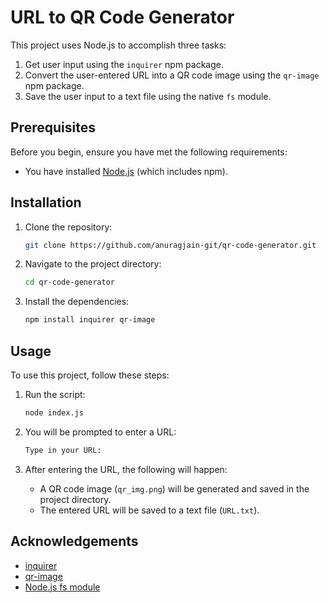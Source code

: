 # URL to QR Code Generator

This project uses Node.js to accomplish three tasks:
1. Get user input using the `inquirer` npm package.
2. Convert the user-entered URL into a QR code image using the `qr-image` npm package.
3. Save the user input to a text file using the native `fs` module.

## Prerequisites

Before you begin, ensure you have met the following requirements:
- You have installed [Node.js](https://nodejs.org/en/download/) (which includes npm).

## Installation

1. Clone the repository:
   ```sh
   git clone https://github.com/anuragjain-git/qr-code-generator.git
   ```

2. Navigate to the project directory:
   ```sh
   cd qr-code-generator
   ```

3. Install the dependencies:
   ```sh
   npm install inquirer qr-image
   ```

## Usage

To use this project, follow these steps:

1. Run the script:
   ```sh
   node index.js
   ```

2. You will be prompted to enter a URL:
   ```sh
   Type in your URL: 
   ```

3. After entering the URL, the following will happen:
   - A QR code image (`qr_img.png`) will be generated and saved in the project directory.
   - The entered URL will be saved to a text file (`URL.txt`).

## Acknowledgements

- [inquirer](https://www.npmjs.com/package/inquirer)
- [qr-image](https://www.npmjs.com/package/qr-image)
- [Node.js fs module](https://nodejs.org/api/fs.html)
